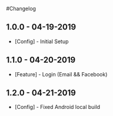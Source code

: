 #Changelog

## 1.0.0 - 04-19-2019
- [Config] - Initial Setup

## 1.1.0 - 04-20-2019
- [Feature] - Login (Email && Facebook)

## 1.2.0 - 04-21-2019
- [Config] - Fixed Android local build